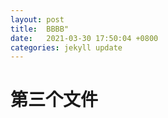 ```yaml
---
layout: post
title:  BBBB"
date:   2021-03-30 17:50:04 +0800
categories: jekyll update
---
```




# 第三个文件
